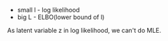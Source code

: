 - small l - log likelihood 
- big L - ELBO(lower bound of l)

As latent variable z in log likelihood, we can't do MLE.